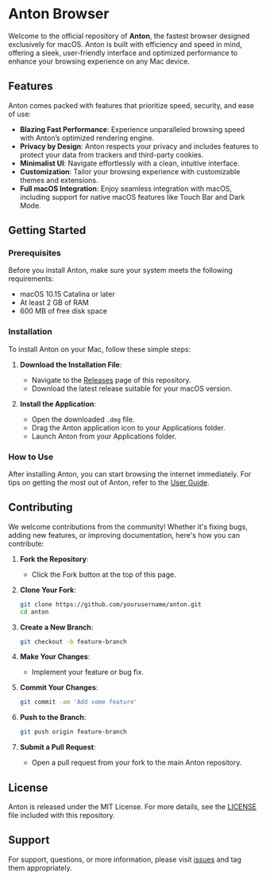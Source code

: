 # Anton Browser

Welcome to the official repository of **Anton**, the fastest browser designed exclusively for macOS. Anton is built with efficiency and speed in mind, offering a sleek, user-friendly interface and optimized performance to enhance your browsing experience on any Mac device.

## Features

Anton comes packed with features that prioritize speed, security, and ease of use:

- **Blazing Fast Performance**: Experience unparalleled browsing speed with Anton’s optimized rendering engine.
- **Privacy by Design**: Anton respects your privacy and includes features to protect your data from trackers and third-party cookies.
- **Minimalist UI**: Navigate effortlessly with a clean, intuitive interface.
- **Customization**: Tailor your browsing experience with customizable themes and extensions.
- **Full macOS Integration**: Enjoy seamless integration with macOS, including support for native macOS features like Touch Bar and Dark Mode.

## Getting Started

### Prerequisites

Before you install Anton, make sure your system meets the following requirements:

- macOS 10.15 Catalina or later
- At least 2 GB of RAM
- 600 MB of free disk space

### Installation

To install Anton on your Mac, follow these simple steps:

1. **Download the Installation File**:
   - Navigate to the [Releases](https://github.com/Vansh-Choudhary/anton/releases) page of this repository.
   - Download the latest release suitable for your macOS version.

2. **Install the Application**:
   - Open the downloaded `.dmg` file.
   - Drag the Anton application icon to your Applications folder.
   - Launch Anton from your Applications folder.

### How to Use

After installing Anton, you can start browsing the internet immediately. For tips on getting the most out of Anton, refer to the [User Guide](docs/UserGuide.md).

## Contributing

We welcome contributions from the community! Whether it's fixing bugs, adding new features, or improving documentation, here's how you can contribute:

1. **Fork the Repository**:
   - Click the Fork button at the top of this page.

2. **Clone Your Fork**:
   ```bash
   git clone https://github.com/yourusername/anton.git
   cd anton
   ```

3. **Create a New Branch**:
   ```bash
   git checkout -b feature-branch
   ```

4. **Make Your Changes**:
   - Implement your feature or bug fix.

5. **Commit Your Changes**:
   ```bash
   git commit -am 'Add some feature'
   ```

6. **Push to the Branch**:
   ```bash
   git push origin feature-branch
   ```

7. **Submit a Pull Request**:
   - Open a pull request from your fork to the main Anton repository.

## License

Anton is released under the MIT License. For more details, see the [LICENSE](LICENSE.md) file included with this repository.

## Support

For support, questions, or more information, please visit [issues](https://github.com/Vansh-Choudhary/anton/issues) and tag them appropriately.
